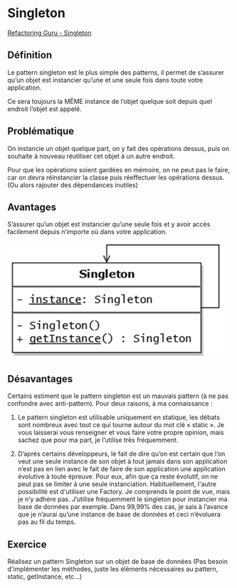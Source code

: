 # Singleton
[Refactoring Guru - Singleton](https://refactoring.guru/design-patterns/singleton)

## Définition
Le pattern singleton est le plus simple des patterns, il permet de s’assurer qu’un objet est instancier qu’une et une seule fois dans toute votre application.

Ce sera toujours la MÊME instance de l’objet quelque soit depuis quel endroit l’objet est appelé. 

## Problématique

On instancie un objet quelque part, on y fait des opérations dessus, puis on souhaite à nouveau réutiliser cet objet à un autre endroit.

Pour que les opérations soient gardées en mémoire, on ne peut pas le faire, car on devra réinstancier la classe puis réeffectuer les opérations dessus. (Ou alors rajouter des dépendances inutiles)

## Avantages

S’assurer qu’un objet est instancier qu’une seule fois et y avoir accès facilement depuis n’importe où dans votre application. 

![UML Singleton](https://raw.githubusercontent.com/kbrdn1/Design-Patterns-TS/main/assets/UML-Singleton.png)

## Désavantages

Certains estiment que le pattern singleton est un mauvais pattern (à ne pas confondre avec anti-pattern). Pour deux raisons, à ma connaissance :

  1. Le pattern singleton est utilisable uniquement en statique, les débats sont nombreux avec tout ce qui tourne autour du mot clé « static ». Je vous laisserai vous renseigner et vous faire votre propre opinion, mais sachez que pour ma part, je l’utilise très fréquemment.

  2. D’après certains développeurs, le fait de dire qu’on est certain que l’on veut une seule instance de son objet à tout jamais dans son application n’est pas en lien avec le fait de faire de son application une application évolutive à toute épreuve. Pour eux, afin que ça reste évolutif, on ne peut pas se limiter à une seule instanciation. Habituellement, l'autre possibilité est d'utiliser une Factory. Je comprends le point de vue, mais je n’y adhère pas. J’utilise fréquemment le singleton pour instancier ma base de données par exemple. Dans 99,99% des cas, je sais à l’avance que je n’aurai qu’une instance de base de données et ceci n’évoluera pas au fil du temps.
  
  ## Exercice
  
  Réalisez un pattern Singleton sur un objet de base de données (Pas besoin d'implémenter les méthodes, juste les éléments nécessaires au pattern, static, getInstance, etc...)